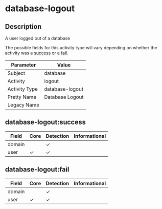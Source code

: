 database-logout
===============

Description
-----------
A user logged out of a database

The possible fields for this activity type will vary depending on whether the activity was a [success](#database-logoutsuccess) or a [fail](#database-logoutfail).

| Parameter     | Value           |
| ------------- | --------------- |
| Subject       | database        |
| Activity      | logout          |
| Activity Type | database-logout |
| Pretty Name   | Database Logout |
| Legacy Name   |                 |

database-logout:success
-----------------------

| Field  | Core     | Detection | Informational |
| ------ | -------- | --------- | ------------- |
| domain |          | &#10003;  |               |
| user   | &#10003; | &#10003;  |               |

database-logout:fail
--------------------

| Field  | Core     | Detection | Informational |
| ------ | -------- | --------- | ------------- |
| domain |          | &#10003;  |               |
| user   | &#10003; | &#10003;  |               |